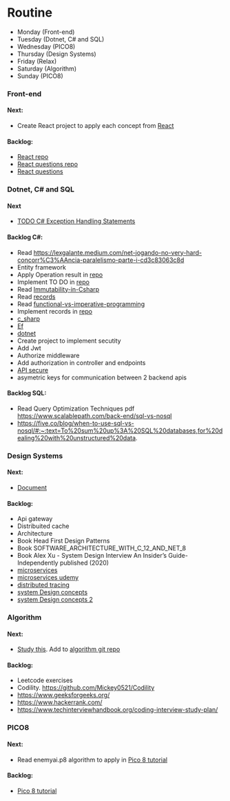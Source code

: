 # Routine

- Monday (Front-end) 
- Tuesday (Dotnet, C# and SQL) 
- Wednesday (PICO8) 
- Thursday (Design Systems)
- Friday (Relax)
- Saturday (Algorithm)
- Sunday (PICO8)

### Front-end

#### Next:

- Create React project to apply each concept from [React](https://github.com/RobertoFreireFerrazPassos/Interview-Full-Stack)

#### Backlog:

- [React repo](https://github.com/RobertoFreireFerrazPassos/Interview-Full-Stack/blob/main/react/my-app/README.md)
- [React questions repo](https://github.com/RobertoFreireFerrazPassos/Interview-Full-Stack)
- [React questions](https://www.linkedin.com/posts/sai-ram-somanaboina_yesterday-i-sat-down-for-2-hours-and-looked-activity-7199742629541027840-_eHd/?utm_source=share&utm_medium=member_android)

### Dotnet, C# and SQL

#### Next 

- [TODO C# Exception Handling Statements](https://github.com/RobertoFreireFerrazPassos/Interview-Full-Stack/tree/main/dotnet)

#### Backlog C#:

- Read https://lexgalante.medium.com/net-jogando-no-very-hard-concorr%C3%AAncia-paralelismo-parte-i-cd3c83063c8d
- Entity framework
- Apply Operation result in [repo](https://github.com/RobertoFreireFerrazPassos/WeatherWebAPI)
- Implement TO DO in [repo](https://github.com/RobertoFreireFerrazPassos/WeatherWebAPI)
- Read [Immutability-in-Csharp](https://www.codemag.com/Article/1905041/Immutability-in-C)
- Read [records](https://learn.microsoft.com/pt-br/dotnet/csharp/fundamentals/types/records)
- Read [functional-vs-imperative-programming](https://learn.microsoft.com/pt-br/dotnet/standard/linq/functional-vs-imperative-programming)
- Implement records in [repo](https://github.com/RobertoFreireFerrazPassos/WeatherWebAPI)
- [c_sharp](https://github.com/RobertoFreireFerrazPassos/Interview-Full-Stack)
- [Ef](https://www.linkedin.com/posts/milan-jovanovic_using-multiple-ef-dbcontexts-ugcPost-7196071025254580225-NH0w?utm_source=share&utm_medium=member_android)
- [dotnet](https://github.com/RobertoFreireFerrazPassos/Interview-Full-Stack)
- Create project to implement secutity
- Add Jwt
- Authorize middleware
- Add authorization in controller and endpoints
- [API secure](https://www.linkedin.com/search/results/content/?fromMember=%5B%22ACoAACZChCMBxciE5czRY5RadvjDN6pZubJosGc%22%5D&heroEntityKey=urn%3Ali%3Afsd_profile%3AACoAACZChCMBxciE5czRY5RadvjDN6pZubJosGc&keywords=pavle%20davitkovi%C4%87&position=0&searchId=f6debc6e-3ad2-401d-b65b-162235238841&sid=Hho&sortBy=%22date_posted%22&update=urn%3Ali%3Afs_updateV2%3A(urn%3Ali%3Aactivity%3A7201560387329122305%2CBLENDED_SEARCH_FEED%2CEMPTY%2CDEFAULT%2Cfalse))
- asymetric keys for communication between 2 backend apis

#### Backlog SQL:

- Read Query Optimization Techniques pdf
https://www.scalablepath.com/back-end/sql-vs-nosql
- https://five.co/blog/when-to-use-sql-vs-nosql/#:~:text=To%20sum%20up%3A%20SQL%20databases,for%20dealing%20with%20unstructured%20data.

### Design Systems

#### Next:

- [Document](https://github.com/ByteByteGoHq/system-design-101?tab=readme-ov-file)

#### Backlog:

- Api gateway
- Distribuited cache
- Architecture
- Book Head First Design Patterns
- Book SOFTWARE_ARCHITECTURE_WITH_C_12_AND_NET_8
- Book Alex Xu - System Design Interview An Insider’s Guide-Independently published (2020)
- [microservices](https://www.linkedin.com/posts/rajatgajbhiye_microservices-activity-7202523506893324288-ALdR/?utm_source=share&utm_medium=member_android)
- [microservices udemy](https://www.udemy.com/course/microservices-architecture-and-implementation-on-dotnet/)
- [distributed tracing](https://www.dynatrace.com/news/blog/what-is-distributed-tracing/)
- [system Design concepts](https://www.linkedin.com/posts/rajatgajbhiye_system-design-was-hard-learning-these-concept-activity-7202632487435427840-q8Si/)
- [system Design concepts 2](https://www.linkedin.com/posts/rajatgajbhiye_dsa-on-sunday-top-10-leetcode-articles-activity-7200399720693829633-wPio)

### Algorithm

#### Next:

- [Study this](https://www.techinterviewhandbook.org/coding-interview-study-plan/). Add to [algorithm git repo](https://github.com/RobertoFreireFerrazPassos/Algorithms_Data_Structures)

#### Backlog:

- Leetcode exercises
- Codility. https://github.com/Mickey0521/Codility
- https://www.geeksforgeeks.org/
- https://www.hackerrank.com/
- https://www.techinterviewhandbook.org/coding-interview-study-plan/

### PICO8

#### Next:

- Read enemyai.p8 algorithm to apply in [Pico 8 tutorial](https://github.com/RobertoFreireFerrazPassos/pico8)

#### Backlog:

- [Pico 8 tutorial](https://github.com/RobertoFreireFerrazPassos/pico8)

